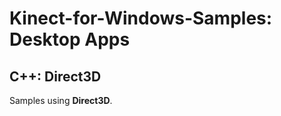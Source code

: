 Kinect-for-Windows-Samples: Desktop Apps 
========================================

## C++: Direct3D

Samples using **Direct3D**.

